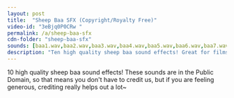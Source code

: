 ```yaml
---
layout: post
title:  "Sheep Baa SFX (Copyright/Royalty Free)"
video-id: "3eBjq0P0CRw "
permalink: /a/sheep-baa-sfx
cdn-folder: "sheep-baa-sfx"
sounds: [baa1.wav,baa2.wav,baa3.wav,baa4.wav,baa5.wav,baa6.wav,baa7.wav,baa8.mp3,baa9.wav,baa10.wav]
description: "Ten high quality sheep baa sound effects! Great for films, video games, and more! 100% free."
---
```


10 high quality sheep baa sound effects! These sounds are in the Public Domain, so that means you don't have to credit us, but if you are feeling generous, crediting really helps out a lot~